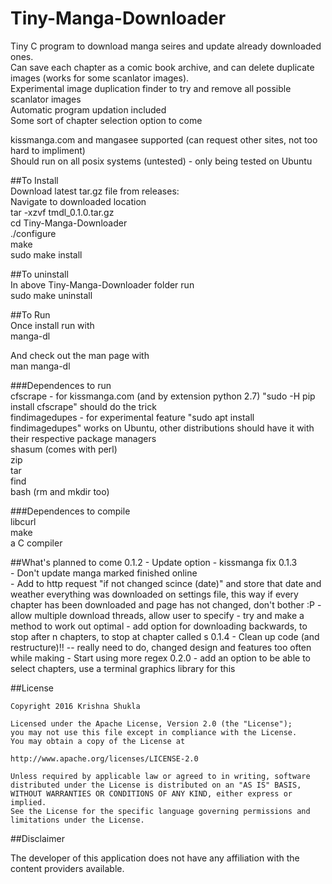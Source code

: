 # Tiny-Manga-Downloader  
  
Tiny C program to download manga seires and update already downloaded ones.  
Can save each chapter as a comic book archive, and can delete duplicate images
(works for some scanlator images).  
Experimental image duplication finder to try and remove all possible
scanlator images  
Automatic program updation included  
Some sort of chapter selection option to come  
  
kissmanga.com and mangasee supported (can request other sites, not too hard to impliment)  
Should run on all posix systems (untested) - only being tested on Ubuntu  
  
##To Install  
Download latest tar.gz file from releases:  
Navigate to downloaded location  
tar -xzvf tmdl\_0.1.0.tar.gz  
cd Tiny-Manga-Downloader  
./configure  
make  
sudo make install  
  
##To uninstall  
In above Tiny-Manga-Downloader folder run  
sudo make uninstall  
  
##To Run  
Once install run with  
manga-dl  
  
And check out the man page with  
man manga-dl  
  
###Dependences to run  
cfscrape - for kissmanga.com (and by extension python 2.7) "sudo -H pip install cfscrape" should do the trick   
findimagedupes - for experimental feature "sudo apt install findimagedupes" works on Ubuntu, other distributions should have it with their respective package managers  
shasum (comes with perl)  
zip  
tar  
find  
bash (rm and mkdir too)  
  
###Dependences to compile  
libcurl  
make  
a C compiler  

    
##What's planned to come
0.1.2
    - Update option
    - kissmanga fix
0.1.3  
    - Don't update manga marked finished online  
    - Add to http request "if not changed scince (date)" and store that date and weather everything was downloaded on settings file, this way if every chapter has been downloaded and page has not changed, don't bother :P
    - allow multiple download threads, allow user to specify - try and make a method to work out optimal 
    - add option for downloading backwards, to stop after n chapters, to stop at chapter called s
0.1.4
    - Clean up code (and restructure)!! -- really need to do, changed design and features too often while making
    - Start using more regex
0.2.0
    - add an option to be able to select chapters, use a terminal graphics library for this

##License 
  
    Copyright 2016 Krishna Shukla                                           
                                                                        
    Licensed under the Apache License, Version 2.0 (the "License");         
    you may not use this file except in compliance with the License.        
    You may obtain a copy of the License at                                 
                                                                        
    http://www.apache.org/licenses/LICENSE-2.0                          
                                                                        
    Unless required by applicable law or agreed to in writing, software     
    distributed under the License is distributed on an "AS IS" BASIS,       
    WITHOUT WARRANTIES OR CONDITIONS OF ANY KIND, either express or implied.  
    See the License for the specific language governing permissions and     
    limitations under the License.                                          
  
##Disclaimer
  
The developer of this application does not have any affiliation with the content providers available.  
